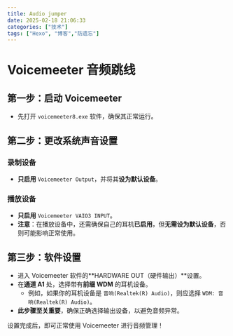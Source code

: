 ```yaml
---
title: Audio jumper
date: 2025-02-18 21:06:33
categories: ["技术"]
tags: ["Hexo", "博客","防遗忘"]
---
```


# Voicemeeter 音频跳线

## 第一步：启动 Voicemeeter
- 先打开 `voicemeeter8.exe` 软件，确保其正常运行。

## 第二步：更改系统声音设置
### 录制设备
- **只启用** `Voicemeeter Output`，并将其**设为默认设备**。

### 播放设备
- **只启用** `Voicemeeter VAIO3 INPUT`。
- **注意**：在播放设备中，还需确保自己的耳机**已启用**，但**无需设为默认设备**，否则可能影响正常使用。

## 第三步：软件设置
- 进入 Voicemeeter 软件的**HARDWARE OUT（硬件输出）**设置。
- 在**通道 A1** 处，选择带有**前缀 WDM** 的耳机设备。
  - 例如，如果你的耳机设备是 `音响(Realtek(R) Audio)`，则应选择 `WDM: 音响(Realtek(R) Audio)`。
- **此步骤至关重要**，确保正确选择输出设备，以避免音频异常。

设置完成后，即可正常使用 Voicemeeter 进行音频管理！